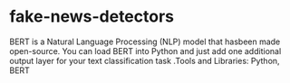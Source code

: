 # fake-news-detectors
BERT is a Natural Language Processing (NLP) model that hasbeen made open-source. You can load BERT into Python and just add one additional output layer for your text classification task .Tools and Libraries: Python, BERT
